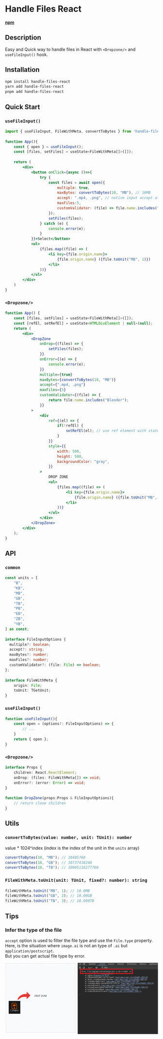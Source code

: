 # Handle Files React

**[npm](https://www.npmjs.com/package/handle-files-react)**

## Description

Easy and Quick way to handle files in React with `<Dropzone/>` and `useFileInput()` hook.

## Installation

```bash
npm install handle-files-react
yarn add handle-files-react
pnpm add handle-files-react
```

## Quick Start

### `useFileInput()`

```jsx
import { useFileInput, FileWithMeta, convertToBytes } from 'handle-files-react';

function App(){
    const { open } = useFileInput();
    const [files, setFiles] = useState<FileWithMeta[]>([]);
    
    return (
        <div>
            <button onClick={async ()=>{
                try {
                    const files = await open({
                        multiple: true,
                        maxBytes: convertToBytes(10, "MB"), // 10MB
                        accept: ".mp4, .png", // native input accept attribute
                        maxFiles:5,
                        customValidator: (file) => file.name.includes("Blender")
                    });
                    setFiles(files);
                } catch (e) {
                    console.error(e);
                }
            }}>Select</button>
            <ul>
                {files.map((file) => (
                    <li key={file.origin.name}>
                        {file.origin.name} ({file.toUnit("MB", 1)})
                    </li>
                ))}
            </ul>
        </div>
    )
}
```

### `<Dropzone/>`

```jsx
function App() {
    const [files, setFiles] = useState<FileWithMeta[]>([]);
    const [refEl, setRefEl] = useState<HTMLDivElement | null>(null);
    return (
        <div>
            <DropZone
                onDrop={(files) => {
                    setFiles(files);
                }}
                onError={(e) => {
                    console.error(e);
                }}
                multiple={true}
                maxBytes={convertToBytes(10, "MB")}
                accept={".mp4, .png"}
                maxFiles={5}
                customValidator={(file) => {
                    return file.name.includes("Blender");
                }}
            >
                <div
                    ref={(el) => {
                        if(!refEl) {
                            setRefEl(el); // use ref element with state
                        }
                    }}
                    style={{
                        width: 500,
                        height: 500,
                        backgroundColor: "gray",
                    }}
                >
                    DROP ZONE
                    <ul>
                        {files.map((file) => (
                            <li key={file.origin.name}>
                                {file.origin.name} ({file.toUnit("MB", 1)})
                            </li>
                        ))}
                    </ul>
                </div>
            </DropZone>
        </div>
    );
}
```

## API

### `common`

```ts
const units = [
    "B",
    "KB",
    "MB",
    "GB",
    "TB",
    "PB",
    "EB",
    "ZB",
    "YB",
] as const;

interface FileInputOptions {
  multiple?: boolean;
  accept?: string;
  maxBytes?: number;
  maxFiles?: number;
  customValidator?: (file: File) => boolean;
};

interface FileWithMeta {
    origin: File;
    toUnit: TGetUnit;
}
```

### `useFileInput()`

```ts
function useFileInput(){
    const open = (options?: FileInputOptions) => {
        // ...
    }
    return { open };
}
```

### `<Dropzone/>`

```ts
interface Props {
    children: React.ReactElement;
    onDrop: (files: FileWithMeta[]) => void;
    onError?: (error: Error) => void;
}

function DropZone(props:Props & FileInputOptions){
    // return clone children
}
```

## Utils

### `convertToBytes(value: number, unit: TUnit): number`

value * 1024^index (index is the index of the unit in the `units` array)

```ts
convertToBytes(10, "MB"); // 10485760
convertToBytes(10, "GB"); // 10737418240
convertToBytes(10, "TB"); // 10995116277760
```

### `FileWithMeta.toUnit(unit: TUnit, fixed?: number): string`

```ts
fileWithMeta.toUnit("MB", 1); // 10.0MB
fileWithMeta.toUnit("GB", 2); // 10.00GB
fileWithMeta.toUnit("TB", 3); // 10.000TB
```

## Tips

### Infer the type of the file

`accept` option is used to filter the file type and use the `File.type` property.   
Here, is the situation where `image.ai` is not an type of `.ai` but `application/postscript`.   
But you can get actual file type by error.

![type-help.png](docs%2Fimg%2Ftype-help.png)
